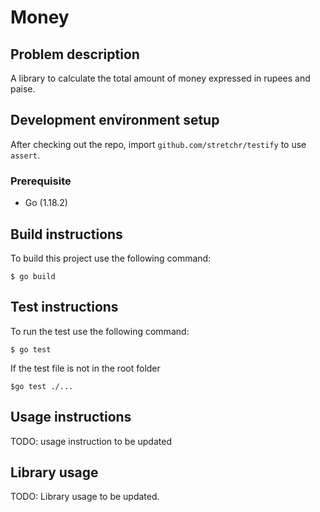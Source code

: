 # Money

## Problem description

A library to calculate the total amount of money expressed in rupees and paise.

## Development environment setup

After checking out the repo, import `github.com/stretchr/testify` to use `assert`.

### Prerequisite

- Go (1.18.2)

## Build instructions

To build this project use the following command:

    $ go build


## Test instructions

To run the test use the following command:

    $ go test   
If the test file is not in the root folder

    $go test ./...
## Usage instructions
TODO: usage instruction to be updated
## Library usage

TODO: Library usage to be updated.